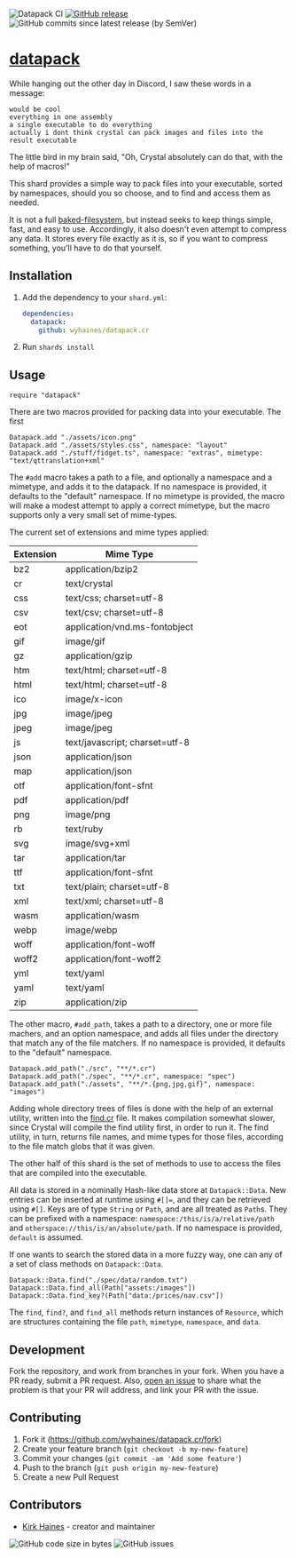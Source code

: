 ![Datapack CI](https://img.shields.io/github/actions/workflow/status/wyhaines/datapack.cr/ci.yml?branch=main&style=for-the-badge&logo=GitHub)
[![GitHub release](https://img.shields.io/github/release/wyhaines/datapack.cr.svg?style=for-the-badge)](https://github.com/wyhaines/datapack.cr/releases)
![GitHub commits since latest release (by SemVer)](https://img.shields.io/github/commits-since/wyhaines/datapack.cr/latest?style=for-the-badge)

# [datapack](https://wyhaines.github.io/datapack.cr/)

While hanging out the other day in Discord, I saw these words in a message:

```
would be cool
everything in one assembly
a single executable to do everything
actually i dont think crystal can pack images and files into the result executable
```

The little bird in my brain said, "Oh, Crystal absolutely can do that, with the help of macros!"

This shard provides a simple way to pack files into your executable, sorted by namespaces, should you so choose, and to find and access them as needed.

It is not a full [baked-filesystem](https://github.com/schovi/baked_file_system), but instead seeks to keep things simple, fast, and easy to use. Accordingly, it also doesn't even attempt to compress any data. It stores every file exactly as it is, so if you want to compress something, you'll have to do that yourself.

## Installation

1. Add the dependency to your `shard.yml`:

   ```yaml
   dependencies:
     datapack:
       github: wyhaines/datapack.cr
   ```

2. Run `shards install`

## Usage

```crystal
require "datapack"
```

There are two macros provided for packing data into your executable. The first

```crystal
Datapack.add "./assets/icon.png"
Datapack.add "./assets/styles.css", namespace: "layout"
Datapack.add "./stuff/fidget.ts", namespace: "extras", mimetype: "text/qttranslation+xml"
```

The `#add` macro takes a path to a file, and optionally a namespace and a mimetype, and adds it to the datapack. If no namespace is provided, it defaults to the "default" namespace. If no mimetype is provided, the macro will make a modest attempt to apply a correct mimetype, but the macro supports only a very small set of mime-types.

The current set of extensions and mime types applied:

| Extension |            Mime Type            |
|-----------|---------------------------------|
|    bz2    | application/bzip2               |
|    cr     | text/crystal                    |
|    css    | text/css; charset=utf-8         |
|    csv    | text/csv; charset=utf-8         |
|    eot    | application/vnd.ms-fontobject   |
|    gif    | image/gif                       |
|    gz     | application/gzip                |
|    htm    | text/html; charset=utf-8        |
|    html   | text/html; charset=utf-8        |
|    ico    | image/x-icon                    |
|    jpg    | image/jpeg                      |
|    jpeg   | image/jpeg                      |
|    js     | text/javascript; charset=utf-8  |
|    json   | application/json                |
|    map    | application/json                |
|    otf    | application/font-sfnt           |
|    pdf    | application/pdf                 |
|    png    | image/png                       |
|    rb     | text/ruby                       |
|    svg    | image/svg+xml                   |
|    tar    | application/tar                 |
|    ttf    | application/font-sfnt           |
|    txt    | text/plain; charset=utf-8       |
|    xml    | text/xml; charset=utf-8         |
|    wasm   | application/wasm                |
|    webp   | image/webp                      |
|    woff   | application/font-woff           |
|    woff2  | application/font-woff2          |
|    yml    | text/yaml                       |
|    yaml   | text/yaml                       |
|    zip    | application/zip                 |

The other macro, `#add_path`, takes a path to a directory, one or more file machers, and an option namespace, and adds all files under the directory that match any of the file matchers. If no namespace is provided, it defaults to the "default" namespace.

```crystal
Datapack.add_path("./src", "**/*.cr")
Datapack.add_path("./spec", "**/*.cr", namespace: "spec")
Datapack.add_path("./assets", "**/*.{png,jpg,gif}", namespace: "images")
```

Adding whole directory trees of files is done with the help of an external utility, written into the [find.cr](https://github.com/wyhaines/datapack.cr/blob/master/src/find.cr) file. It makes compilation somewhat slower, since Crystal will compile the find utility first, in order to run it. The find utility, in turn, returns file names, and mime types for those files, according to the file match globs that it was given.

The other half of this shard is the set of methods to use to access the files that are compiled into the executable.

All data is stored in a nominally Hash-like data store at `Datapack::Data`. New entries can be inserted at runtime using `#[]=`, and they can be retrieved using `#[]`. Keys are of type `String` or `Path`, and are all treated as `Path`s. They can be prefixed with a namespace: `namespace:/this/is/a/relative/path` and `otherspace://this/is/an/absolute/path`. If no namespace is provided, `default` is assumed.

If one wants to search the stored data in a more fuzzy way, one can any of a set of class methods on `Datapack::Data`.

```crystal
Datapack::Data.find("./spec/data/random.txt")
Datapack::Data.find_all(Path["assets:/images"])
Datapack::Data.find_key?(Path["data:/prices/nav.csv"])
```

The `find`, `find?`, and `find_all` methods return instances of `Resource`, which are structures containing the file `path`, `mimetype`, `namespace`, and `data`.

## Development

Fork the repository, and work from branches in your fork. When you have a PR ready, submit a PR request. Also, [open an issue](https://github.com/wyhaines/datapack.cr/issues/new/choose) to share what the problem is that your PR will address, and link your PR with the issue.

## Contributing

1. Fork it (<https://github.com/wyhaines/datapack.cr/fork>)
2. Create your feature branch (`git checkout -b my-new-feature`)
3. Commit your changes (`git commit -am 'Add some feature'`)
4. Push to the branch (`git push origin my-new-feature`)
5. Create a new Pull Request

## Contributors

- [Kirk Haines](https://github.com/wyhaines) - creator and maintainer

![GitHub code size in bytes](https://img.shields.io/github/languages/code-size/wyhaines/datapack.cr?style=for-the-badge)
![GitHub issues](https://img.shields.io/github/issues/wyhaines/datapack.cr?style=for-the-badge)
